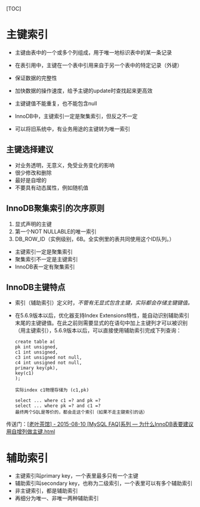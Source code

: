 [TOC]

# 主键索引

- 主键由表中的一个或多个列组成，用于唯一地标识表中的某一条记录
- 在表引用中，主键在一个表中引用来自于另一个表中的特定记录（外键）
- 保证数据的完整性
- 加快数据的操作速度，给予主键的update时查找起来更高效
- 主键键值不能重复，也不能包含null

- InnoDB中，主键索引一定是聚集索引，但反之不一定

- 可以将旧系统中，有业务用途的主键转为唯一索引

 

## 主键选择建议

- 对业务透明，无意义，免受业务变化的影响
- 很少修改和删除
- 最好是自增的
- 不要具有动态属性，例如随机值

 

## InnoDB聚集索引的次序原则

1. 显式声明的主键
2. 第一个NOT     NULLABLE的唯一索引
3. DB_ROW_ID（实例级别，6B。全实例里的表共同使用这个ID队列。）

- 主键索引一定是聚集索引
- 聚集索引不一定是主键索引
- InnoDB表一定有聚集索引

 

 

## InnoDB主键特点

- 索引（辅助索引）定义时，*不管有无显式包含主键，实际都会存储主键键值。*

- 在5.6.9版本以后，优化器支持Index Extensions特性，能自动识别辅助索引末尾的主键键值。在此之前则需要显式的在语句中加上主键列才可以被识别（用主键索引），5.6.9版本以后，可以直接使用辅助索引完成下列查询：

  ```
  create table a(
  pk int unsigned,
  c1 int unsigned,
  c3 int unsigned not null,
  c4 int unsigned not null,
  primary key(pk),
  key(c1)
  );
  
  实际index c1物理存储为 (c1,pk)
  
  select ... where c1 =? and pk =?
  select ... where pk =? and c1 =?
  最终两个SQL是等价的，都会走这个索引（如果不走主键索引的话）
  ```

  

传送门：[[老叶茶馆\] - 2015-08-10 [MySQL FAQ]系列 — 为什么InnoDB表要建议用自增列做主键.html]( )

 



 

# 辅助索引

- 主键索引叫primary key，一个表里最多只有一个主键
- 辅助索引叫secondary key，也称为二级索引，一个表里可以有多个辅助索引
- 非主键索引，都是辅助索引
- 再细分为唯一、非唯一两种辅助索引

 